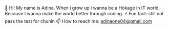  👋 Hi! My name is Adina. When i grow up i wanna be a Hokage in IT world. Because I wanna make the world better through coding.
 ⚡ Fun fact: still not pass the test for chunin
 📫 How to reach me: adinaone04@gmail.com
<!--
**Meiramkhanova/Meiramkhanova** is a ✨ _special_ ✨ repository because its `README.md` (this file) appears on your GitHub profile.

Here are some ideas to get you started:

- 🔭 I’m currently working on ...
- 🌱 I’m currently learning ...
- 👯 I’m looking to collaborate on ...
- 🤔 I’m looking for help with ...
- 💬 Ask me about ...
- 📫 How to reach me: ...
- 😄 Pronouns: ...
- ⚡ Fun fact: ...
-->
